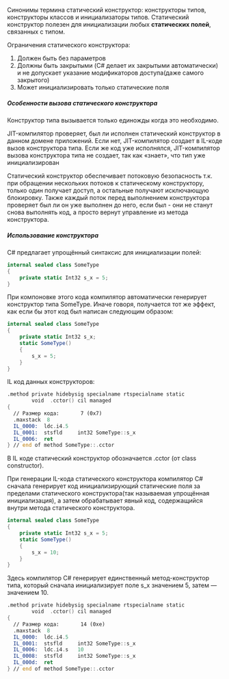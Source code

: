 Синонимы термина статический конструктор: конструкторы типов, конструкторы классов и инициализаторы типов.
Статический конструктор полезен для инициализации любых **статических полей**, связанных с типом. 


Ограничения статического конструктора:
1. Должен быть без параметров
2. Должны быть закрытыми (C# делает их закрытыми автоматически) и не допускает указание модификаторов доступа(даже самого закрытого)
3. Может инициализировать только статические поля

##### Особенности вызова статического конструктора

Конструктор типа вызывается только единожды когда это необходимо.

JIT-компилятор проверяет, был ли исполнен статический конструктор в данном домене приложений. Если нет, JIT-компилятор создает в IL-коде вызов конструктора типа. Если же код уже исполнялся, JIT-компилятор вызова конструктора типа не создает, так как «знает», что тип уже инициализирован

Статический конструктор обеспечивает потоковую безопасность т.к.  при обращении нескольких потоков к статическому конструктору, только один получает доступ, а остальные получают исключающую блокировку. Также каждый поток перед выполнением конструктора проверяет был ли он уже выполнен до него, если был - они не станут снова выполнять код, а просто вернут управление из метода конструктора.

##### Использование конструктора

C# предлагает упрощённый синтаксис для инициализации полей:

```csharp
internal sealed class SomeType 
{ 
	private static Int32 s_x = 5; 
}
```

При компоновке этого кода компилятор автоматически генерирует конструктор типа SomeType. Иначе говоря, получается тот же эффект, как если бы этот код был написан следующим образом:


```csharp
internal sealed class SomeType
{
	private static Int32 s_x;
	static SomeType() 
	{ 
		s_x = 5; 
	}
}
```

IL код данных конструкторов:
```asm
.method private hidebysig specialname rtspecialname static 
        void  .cctor() cil managed
{
  // Размер кода:       7 (0x7)
  .maxstack  8
  IL_0000:  ldc.i4.5
  IL_0001:  stsfld     int32 SomeType::s_x
  IL_0006:  ret
} // end of method SomeType::.cctor
```

В IL коде статический конструктор обозначается .cctor (от class constructor).


При генерации IL-кода статического конструктора компилятор C# сначала генерирует код инициализирующий статические поля за пределами статического конструктора(так называемая упрощённая инициализация), а затем обрабатывает явный код, содержащийся внутри метода статического конструктора.

```csharp
internal sealed class SomeType
{
	private static Int32 s_x = 5;
	static SomeType()
	{
		s_x = 10;
	}
}
```

Здесь компилятор C# генерирует единственный метод-конструктор типа, который сначала инициализирует поле s_x значением 5, затем — значением 10.

```asm
.method private hidebysig specialname rtspecialname static 
        void  .cctor() cil managed
{
  // Размер кода:       14 (0xe)
  .maxstack  8
  IL_0000:  ldc.i4.5
  IL_0001:  stsfld     int32 SomeType::s_x
  IL_0006:  ldc.i4.s   10
  IL_0008:  stsfld     int32 SomeType::s_x
  IL_000d:  ret
} // end of method SomeType::.cctor

```